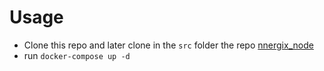 # Usage
- Clone this repo and later clone in the `src` folder the repo [nnergix_node](https://github.com/marcoscastillo92/nnergix_node)
- run `docker-compose up -d`